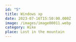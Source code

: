 ```yaml
---
id: "5"
title: Windows xp
date: 2023-07-16T15:50:00.000Z
image: /images/image00011.webp
category: Hike
place: Lost in the mountain
---
```

